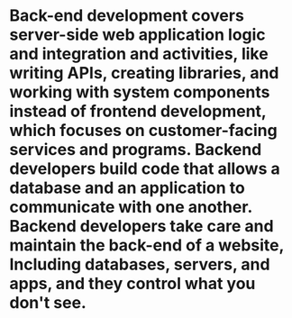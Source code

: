 #  Back-end development covers server-side web application logic and integration and activities, like writing APIs, creating libraries, and working with system components instead of frontend development, which focuses on customer-facing services and programs. Backend developers build code that allows a database and an application to communicate with one another. Backend developers take care and maintain the back-end of a website, Including databases, servers, and apps, and they control what you don't see.
